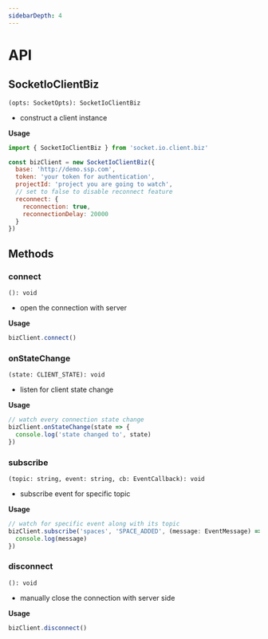 ```yaml
---
sidebarDepth: 4
---
```


# API

## SocketIoClientBiz

`(opts: SocketOpts): SocketIoClientBiz`

- construct a client instance

**Usage**

```javascript
import { SocketIoClientBiz } from 'socket.io.client.biz'

const bizClient = new SocketIoClientBiz({
  base: 'http://demo.ssp.com',
  token: 'your token for authentication',
  projectId: 'project you are going to watch',
  // set to false to disable reconnect feature
  reconnect: {
    reconnection: true,
    reconnectionDelay: 20000
  }
})
```

## Methods

### connect

`(): void`

- open the connection with server

**Usage**

```javascript
bizClient.connect()
```

### onStateChange

`(state: CLIENT_STATE): void`

- listen for client state change

**Usage**

```javascript
// watch every connection state change
bizClient.onStateChange(state => {
  console.log('state changed to', state)
})
```

### subscribe

`(topic: string, event: string, cb: EventCallback): void`

- subscribe event for specific topic

**Usage**

```javascript
// watch for specific event along with its topic
bizClient.subscribe('spaces', 'SPACE_ADDED', (message: EventMessage) => {
  console.log(message)
})
```

### disconnect

`(): void`

- manually close the connection with server side

**Usage**

```javascript
bizClient.disconnect()
```
